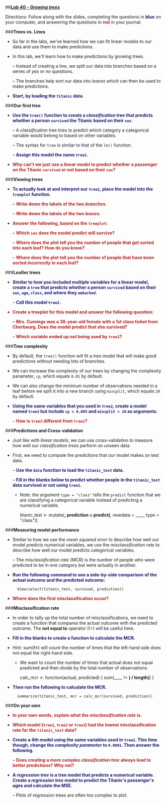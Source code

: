 ##***<u>Lab 4G - Growing trees</u>***

Directions: Follow along with the slides, completing the questions in <span style="color:midnightblue;">**blue**</span> on your computer, and answering the questions in <span style="color:firebrick;">**red**</span> in your journal.

###**Trees vs. Lines**
* So far in the labs, we've learned how we can fit linear models to our data and use them to make predictions.

* In this lab, we'll learn how to make predictions by growing trees.

    – Instead of creating a line, we split our data into branches based on a series of *yes* or *no* questions.

    – The branches help sort our data into *leaves* which can then be used to make predictions.

* <span style="color:midnightblue;">**Start, by loading the ```titanic``` data.**</span>

###**Our first tree**
* <span style="color:midnightblue;">**Use the ```tree()``` function to create a *classification* tree that predicts whether a person ```survived``` the Titanic based on their ```sex```.**</span>

    – A *classification* tree tries to predict which category a categorical variable would belong to based on other variables.

    – The syntax for ```tree``` is similar to that of the ```lm()``` function.

    – <span style="color:midnightblue;">**Assign this model the name ```tree1```.**</span>

* <span style="color:firebrick;">**Why can't we just use a *linear model* to predict whether a passenger on the Titanic
```survived``` or not based on their ```sex```?**</span>

###**Viewing trees**
* <span style="color:midnightblue;">**To actually look at and interpret our ```tree1```, place the model into the ```treeplot``` function.**</span>

    – <span style="color:firebrick;">**Write down the labels of the two *branches*.**</span>

    – <span style="color:firebrick;">**Write down the labels of the two *leaves*.**</span>

* <span style="color:firebrick;">**Answer the following, based on the ```treeplot```:**</span>

    – <span style="color:firebrick;">**Which ```sex``` does the model predict will survive?**</span>

    – <span style="color:firebrick;">**Where does the plot tell you the number of people that get sorted into each leaf?
    How do you know?**</span>

    – <span style="color:firebrick;">**Where does the plot tell you the number of people that have been sorted
    *incorrectly* in each leaf?**</span>

###**Leafier trees**
* <span style="color:midnightblue;">**Similar to how you included multiple variables for a linear model, create a ```tree``` that predicts whether a person ```survived``` based on their ```sex```, ```age```, ```class```, and where they ```embarked```.**</span>

    – <span style="color:midnightblue;">**Call this model ```tree2```.**</span>

* <span style="color:firebrick;">**Create a treeplot for this model and answer the following question:**</span>

    – <span style="color:firebrick;">**Mrs. Cumings was a 38-year-old female with a 1st class ticket from Cherbourg.
    Does the model predict that she survived?**</span>

    – <span style="color:firebrick;">**Which variable ended up not being used by ```tree2```?**</span>

###**Tree complexity**
* By default, the ```tree()``` function will fit a *tree model* that will make good predictions without needing lots of branches.

* We can increase the complexity of our trees by changing the complexity parameter, ```cp```, which equals ```0.01``` by default.

* We can also change the minimum number of observations needed in a leaf before we split it into a new branch using ```minsplit```, which equals ```20``` by default.

* <span style="color:midnightblue;">**Using the same variables that you used in ```tree2```, create a model named ```tree3``` but include ```cp = 0.005``` and ```minsplit = 10``` as arguments.**</span>

    – <span style="color:firebrick;">**How is ```tree3``` different from ```tree2```?**</span>

###**Predictions and Cross-validation**
* Just like with *linear models*, we can use cross-validation to measure how well our *classification trees* perform on unseen data.

* First, we need to compute the predictions that our model makes on test data.

    – <span style="color:midnightblue;">**Use the ```data``` function to load the ```titanic_test``` data.**</span>

    – <span style="color:midnightblue;">**Fill in the blanks below to predict whether people in the ```titanic_test``` data survived or not using ```tree1```.**</span>

    - Note: the argument ```type = "class"``` tells the ```predict``` function that we are classifying a categorical variable instead of predicting a numerical variable.

        titanic_test <- mutate(____, prediction = predict(____, newdata = ____, type = "class"))

###**Measuring model performance**
* Similar to how we use the *mean squared error* to describe how well our model predicts numerical variables, we use the *misclassification rate* to describe how well our model predicts categorical variables.

    – The *misclassification rate* (MCR) is the number of people who were predicted to be in
    one category but were actually in another.

* <span style="color:midnightblue;">**Run the following command to see a side-by-side comparison of the actual outcome and the predicted outcome:**</span>

        View(select(titanic_test, survived, prediction))

* <span style="color:firebrick;">**Where does the first misclassification occur?**</span>

###**Misclassification rate**

* In order to tally up the total number of misclassifications, we need to create a function that compares the actual outcome with the predicted outcome. The **not equal to** operator (!=) will be useful here.

* <span style="color:midnightblue;">**Fill in the blanks to create a function to calculate the MCR.**</span>

* Hint: sum(____!=____) will count the number of times that the left-hand side does not equal the right-hand side.

    - We want to count the number of times that actual does not equal predicted and then divide by the total number of observations.

        calc_mcr <- function(actual, predicted) {
        sum(____ != ____) / length(____)
        }
    
* <span style="color:midnightblue;">**Then run the following to calculate the MCR.**</span>

        summarize(titanic_test, mcr = calc_mcr(survived, prediction))

###**On your own**
* <span style="color:firebrick;">**In your own words, explain what the *misclassification rate* is.**</span>

* <span style="color:firebrick;">**Which model (```tree1```, ```tree2``` or ```tree3```) had the lowest misclassification rate for the ```titanic_test``` data?**</span>

* <span style="color:midnightblue;">**Create a 4th model using the same variables used in ```tree2```. This time though, change the *complexity parameter* to ```0.0001```. Then answer the following.**</span>

    – <span style="color:firebrick;">**Does creating a more complex *classification tree* always lead to better
    predictions? Why not?**</span>

* <span style="color:midnightblue;">**A *regression tree* is a tree model that predicts a numerical variable. Create a *regression tree* model to predict the Titanic's passenger's ages and calculate the MSE.**</span>

    – Plots of regression trees are often too complex to plot.